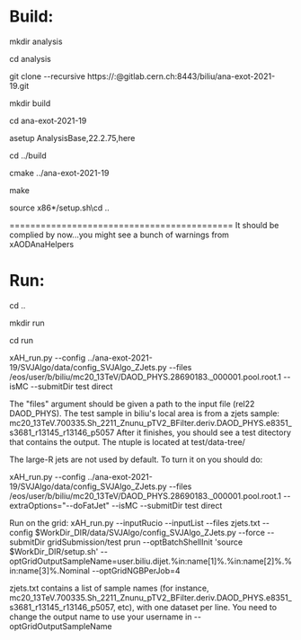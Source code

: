 Build:
===========================================

mkdir analysis

cd analysis

git clone --recursive https://:@gitlab.cern.ch:8443/biliu/ana-exot-2021-19.git

mkdir build

cd ana-exot-2021-19

asetup AnalysisBase,22.2.75,here

cd ../build

cmake ../ana-exot-2021-19

make

source x86*/setup.sh\cd ..

===========================================
It should be complied by now...you might see a bunch of warnings from xAODAnaHelpers

Run:
===========================================
cd ..

mkdir run

cd run

xAH_run.py --config ../ana-exot-2021-19/SVJAlgo/data/config_SVJAlgo_ZJets.py --files /eos/user/b/biliu/mc20_13TeV/DAOD_PHYS.28690183._000001.pool.root.1  --isMC --submitDir test direct

The "files" argument should be given a path to the input file (rel22 DAOD_PHYS). The test sample in biliu's local area is from a zjets sample: mc20_13TeV.700335.Sh_2211_Znunu_pTV2_BFilter.deriv.DAOD_PHYS.e8351_s3681_r13145_r13146_p5057
After it finishes, you should see a test ditectory that contains the output. The ntuple is located at test/data-tree/

The large-R jets are not used by default. To turn it on you should do:

xAH_run.py --config ../ana-exot-2021-19/SVJAlgo/data/config_SVJAlgo_ZJets.py --files /eos/user/b/biliu/mc20_13TeV/DAOD_PHYS.28690183._000001.pool.root.1 --extraOptions="--doFatJet" --isMC --submitDir test direct

Run on the grid:
xAH_run.py --inputRucio --inputList --files zjets.txt --config $WorkDir_DIR/data/SVJAlgo/config_SVJAlgo_ZJets.py --force --submitDir gridSubmission/test prun --optBatchShellInit 'source $WorkDir_DIR/setup.sh' --optGridOutputSampleName=user.biliu.dijet.%in:name[1]%.%in:name[2]%.%in:name[3]%.Nominal --optGridNGBPerJob=4

zjets.txt contains a list of sample names (for instance, mc20_13TeV.700335.Sh_2211_Znunu_pTV2_BFilter.deriv.DAOD_PHYS.e8351_s3681_r13145_r13146_p5057, etc), with one dataset per line. You need to change the output name to use your username in --optGridOutputSampleName
